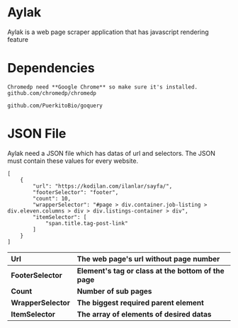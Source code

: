 # Aylak
Aylak is a web page scraper application that has javascript rendering feature

# Dependencies
```
Chromedp need **Google Chrome** so make sure it's installed.
github.com/chromedp/chromedp

github.com/PuerkitoBio/goquery
```

# JSON File
Aylak need a JSON file which has datas of url and selectors. The JSON must contain these values for every website.

``` 
[
    {
        "url": "https://kodilan.com/ilanlar/sayfa/",
        "footerSelector": "footer",
        "count": 10,
        "wrapperSelector": "#page > div.container.job-listing > div.eleven.columns > div > div.listings-container > div",
        "itemSelector": [
            "span.title.tag-post-link"
        ]
    }
]
```

|Url  | The web page's url without page number |
| :------------- | :------------- |
| **FooterSelector** |**Element's tag or class at the bottom of the page** |
| **Count** | **Number of sub pages** |
| **WrapperSelector** | **The biggest required parent element** |
| **ItemSelector** | **The array of elements of desired datas** |
